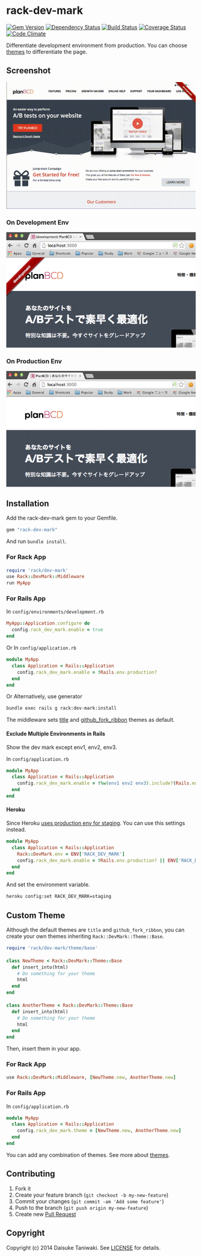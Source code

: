 # rack-dev-mark

[![Gem Version][gem-image]][gem-link]
[![Dependency Status][deps-image]][deps-link]
[![Build Status][build-image]][build-link]
[![Coverage Status][cov-image]][cov-link]
[![Code Climate][gpa-image]][gpa-link]

Differentiate development environment from production.
You can choose [themes](THEME.md) to differentiate the page.

## Screenshot

![screenshot development](misc/screenshot.gif)

### On Development Env

![screenshot development](misc/screenshot-development.png)

### On Production Env

![screenshot production](misc/screenshot-production.png)

## Installation

Add the rack-dev-mark gem to your Gemfile.

```ruby
gem "rack-dev-mark"
```

And run `bundle install`.

### For Rack App

```ruby
require 'rack/dev-mark'
use Rack::DevMark::Middleware
run MyApp
```

### For Rails App

In `config/environments/development.rb`

```ruby
MyApp::Application.configure do
  config.rack_dev_mark.enable = true
end
```

Or
In `config/application.rb`

```ruby
module MyApp
  class Application < Rails::Application
    config.rack_dev_mark.enable = !Rails.env.production?
  end
end
```

Or
Alternatively, use generator

```bash
bundle exec rails g rack:dev-mark:install
```

The middleware sets [title](lib/rack/dev-mark/theme/title.rb) and [github_fork_ribbon](lib/rack/dev-mark/theme/github_fork_ribbon.rb) themes as default.

#### Exclude Multiple Environments in Rails

Show the dev mark except env1, env2, env3.

In `config/application.rb`

```ruby
module MyApp
  class Application < Rails::Application
    config.rack_dev_mark.enable = !%w(env1 env2 env3).include?(Rails.env)
  end
end
```

#### Heroku

Since Heroku [uses production env for staging](https://devcenter.heroku.com/articles/multiple-environments). You can use this settings instead.

```ruby
module MyApp
  class Application < Rails::Application
    Rack::DevMark.env = ENV['RACK_DEV_MARK']
    config.rack_dev_mark.enable = !Rails.env.production? || ENV['RACK_DEV_MARK']
  end
end
```

And set the environment variable.

```bash
heroku config:set RACK_DEV_MARK=staging
```

## Custom Theme

Although the default themes are `title` and `github_fork_ribbon`, you can create your own themes inheriting `Rack::DevMark::Theme::Base`.

```ruby
require 'rack/dev-mark/theme/base'

class NewTheme < Rack::DevMark::Theme::Base
  def insert_into(html)
    # Do something for your theme
    html
  end
end

class AnotherTheme < Rack::DevMark::Theme::Base
  def insert_into(html)
    # Do something for your theme
    html
  end
end
```

Then, insert them in your app.

### For Rack App

```ruby
use Rack::DevMark::Middleware, [NewTheme.new, AnotherTheme.new]
```

### For Rails App

In `config/application.rb`

```ruby
module MyApp
  class Application < Rails::Application
    config.rack_dev_mark.theme = [NewTheme.new, AnotherTheme.new]
  end
end
```

You can add any combination of themes. See more about [themes](THEME.md).

## Contributing

1. Fork it
2. Create your feature branch (`git checkout -b my-new-feature`)
3. Commit your changes (`git commit -am 'Add some feature'`)
4. Push to the branch (`git push origin my-new-feature`)
5. Create new [Pull Request](../../pull/new/master)

## Copyright

Copyright (c) 2014 Daisuke Taniwaki. See [LICENSE](LICENSE) for details.




[gem-image]:   https://badge.fury.io/rb/rack-dev-mark.svg
[gem-link]:    http://badge.fury.io/rb/rack-dev-mark
[build-image]: https://secure.travis-ci.org/dtaniwaki/rack-dev-mark.png
[build-link]:  http://travis-ci.org/dtaniwaki/rack-dev-mark
[deps-image]:  https://gemnasium.com/dtaniwaki/rack-dev-mark.svg
[deps-link]:   https://gemnasium.com/dtaniwaki/rack-dev-mark
[cov-image]:   https://coveralls.io/repos/dtaniwaki/rack-dev-mark/badge.png
[cov-link]:    https://coveralls.io/r/dtaniwaki/rack-dev-mark
[gpa-image]:   https://codeclimate.com/github/dtaniwaki/rack-dev-mark.png
[gpa-link]:    https://codeclimate.com/github/dtaniwaki/rack-dev-mark

